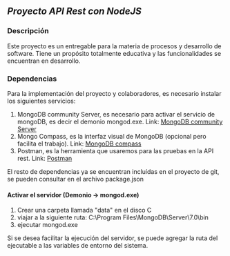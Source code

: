 ## ***Proyecto API Rest con NodeJS***

### **Descripción**

Este proyecto es un entregable para la materia de procesos y desarrollo de software. Tiene un propósito totalmente educativa y las funcionalidades se encuentran en desarrollo.

### **Dependencias**

Para la implementación del proyecto y colaboradores, es necesario instalar los siguientes servicios:

1. MongoDB community Server, es necesario para activar el servicio de mongoDB, es decir el demonio mongod.exe. Link: [MongoDB community Server](https://www.mongodb.com/try/download/community)
2. Mongo Compass, es la interfaz visual de MongoDB (opcional pero facilita el trabajo). Link: [MongoDB compass](https://www.mongodb.com/products/tools/compass)
3. Postman, es la herramienta que usaremos para las pruebas en la API rest. Link: [Postman](https://www.postman.com/downloads/)

El resto de dependencias ya se encuentran incluídas en el proyecto de git, se pueden consultar en el archivo package.json

#### Activar el servidor (Demonio -> mongod.exe)

1. Crear una carpeta llamada "data" en el disco C
2. viajar a la siguiente ruta: C:\Program Files\MongoDB\Server\7.0\bin
3. ejecutar mongod.exe

Si se desea facilitar la ejecución del servidor, se puede agregar la ruta del ejecutable a las variables de entorno del sistema.

